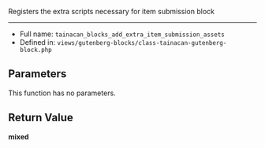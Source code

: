 
Registers the extra scripts necessary for item submission block

***

* Full name: `tainacan_blocks_add_extra_item_submission_assets`
* Defined in: `views/gutenberg-blocks/class-tainacan-gutenberg-block.php`

## Parameters

This function has no parameters.

## Return Value

**mixed**
